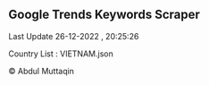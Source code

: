 

## Google Trends Keywords Scraper 
 
Last Update 26-12-2022 , 20:25:26

Country List :
VIETNAM.json



© Abdul Muttaqin 
